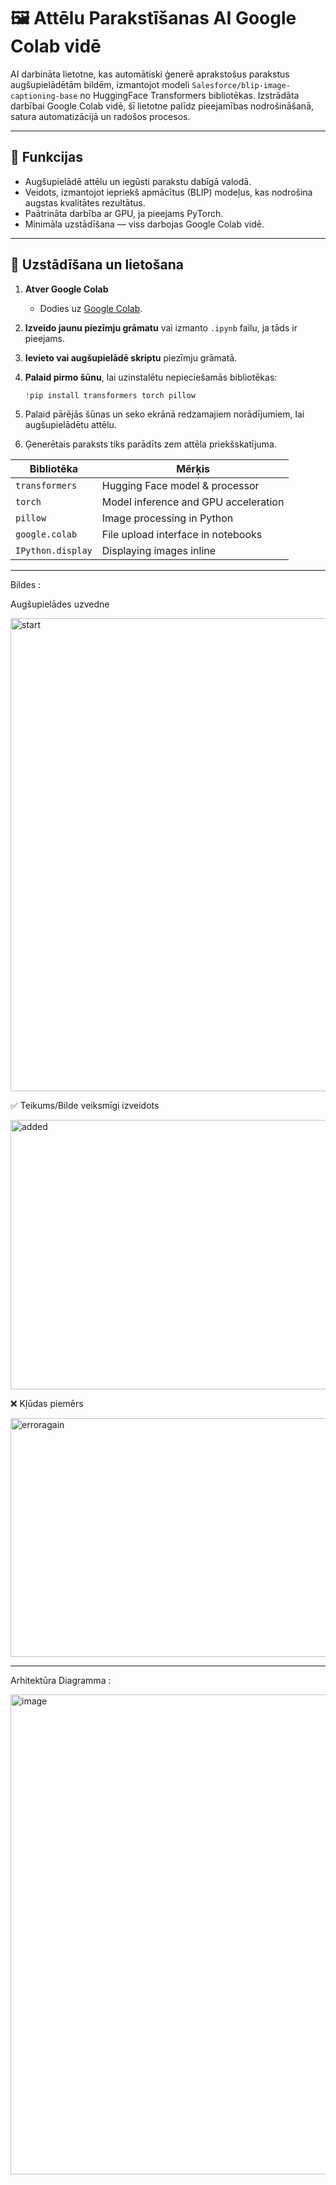 # 🖼️ Attēlu Parakstīšanas AI Google Colab vidē

AI darbināta lietotne, kas automātiski ģenerē aprakstošus parakstus augšupielādētām bildēm, izmantojot modeli `Salesforce/blip-image-captioning-base` no HuggingFace Transformers bibliotēkas. Izstrādāta darbībai Google Colab vidē, šī lietotne palīdz pieejamības nodrošināšanā, satura automatizācijā un radošos procesos.

---

## 📌 Funkcijas

- Augšupielādē attēlu un iegūsti parakstu dabīgā valodā.  
- Veidots, izmantojot iepriekš apmācītus (BLIP) modeļus, kas nodrošina augstas kvalitātes rezultātus.  
- Paātrināta darbība ar GPU, ja pieejams PyTorch.  
- Minimāla uzstādīšana — viss darbojas Google Colab vidē.  

---

## 🚀 Uzstādīšana un lietošana

1. **Atver Google Colab**  
   - Dodies uz [Google Colab](https://colab.research.google.com/).

2. **Izveido jaunu piezīmju grāmatu** vai izmanto `.ipynb` failu, ja tāds ir pieejams.  

3. **Ievieto vai augšupielādē skriptu** piezīmju grāmatā.  

4. **Palaid pirmo šūnu**, lai uzinstalētu nepieciešamās bibliotēkas:  
   ```python
   !pip install transformers torch pillow
5. Palaid pārējās šūnas un seko ekrānā redzamajiem norādījumiem, lai augšupielādētu attēlu.

6. Ģenerētais paraksts tiks parādīts zem attēla priekšskatījuma.




| Bibliotēka           | Mērķis                             |
| ----------------- | ------------------------------------ |
| `transformers`    | Hugging Face model & processor       |
| `torch`           | Model inference and GPU acceleration |
| `pillow`          | Image processing in Python           |
| `google.colab`    | File upload interface in notebooks   |
| `IPython.display` | Displaying images inline             |

---

Bildes :


Augšupielādes uzvedne


<img width="1824" height="757" alt="start" src="https://github.com/user-attachments/assets/0fb1d35f-b2dc-4626-b479-6acfd1129c64" />



✅ Teikums/Bilde veiksmīgi izveidots


<img width="578" height="431" alt="added" src="https://github.com/user-attachments/assets/bc6d3f5f-9f71-413c-92bf-ba79f4706785" />



❌ Kļūdas piemērs


<img width="1863" height="382" alt="erroragain" src="https://github.com/user-attachments/assets/3282d0b0-1a30-4936-867b-e12fdd977b68" />

---

Arhitektūra Diagramma :

<img width="512" height="768" alt="image" src="https://github.com/user-attachments/assets/59ea0805-8bbe-49f6-b8ae-2470bf29d0b7" />







